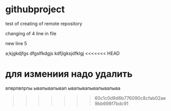# githubproject
test of creating of remote repository

changing of 4 line in file

new line 5

a;kjgkdjfgs
dfgslfkdgjs
kdfjlgksjdfklgj
<<<<<<< HEAD

для измениия надо удалить 
=======
впврпвпрпы
ывапывапывап
ывапывапывапывапыва
>>>>>>> 60c1c0d9d6b776090c8cfab02ae9bb698f7bdc91
